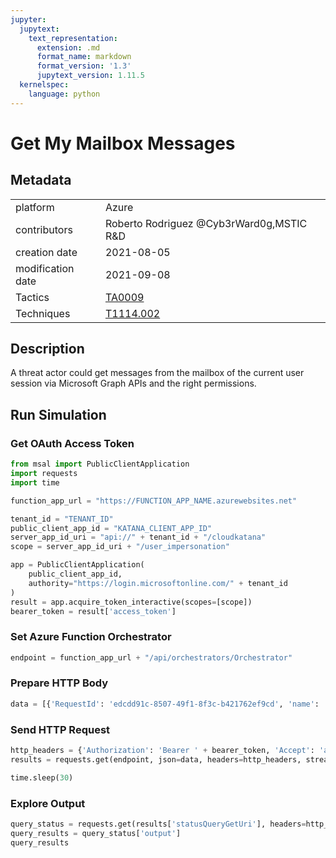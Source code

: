 ```yaml
---
jupyter:
  jupytext:
    text_representation:
      extension: .md
      format_name: markdown
      format_version: '1.3'
      jupytext_version: 1.11.5
  kernelspec:
    language: python
---
```


# Get My Mailbox Messages


## Metadata



|                   |    |
|:------------------|:---|
| platform          | Azure |
| contributors      | Roberto Rodriguez @Cyb3rWard0g,MSTIC R&D |
| creation date     | 2021-08-05 |
| modification date | 2021-09-08 |
| Tactics           | [TA0009](https://attack.mitre.org/tactics/TA0009) |
| Techniques        | [T1114.002](https://attack.mitre.org/techniques/T1114/002) |


## Description
A threat actor could get messages from the mailbox of the current user session via Microsoft Graph APIs and the right permissions.



## Run Simulation


### Get OAuth Access Token

```python
from msal import PublicClientApplication
import requests
import time

function_app_url = "https://FUNCTION_APP_NAME.azurewebsites.net"

tenant_id = "TENANT_ID"
public_client_app_id = "KATANA_CLIENT_APP_ID"
server_app_id_uri = "api://" + tenant_id + "/cloudkatana"
scope = server_app_id_uri + "/user_impersonation"

app = PublicClientApplication(
    public_client_app_id,
    authority="https://login.microsoftonline.com/" + tenant_id
)
result = app.acquire_token_interactive(scopes=[scope])
bearer_token = result['access_token']
```

### Set Azure Function Orchestrator

```python
endpoint = function_app_url + "/api/orchestrators/Orchestrator"
```

### Prepare HTTP Body

```python
data = [{'RequestId': 'edcdd91c-8507-49f1-8f3c-b421762ef9cd', 'name': 'Get My Mailbox Messages', 'metadata': {'creationDate': '2021-08-05', 'modificationDate': '2021-09-08', 'description': 'A threat actor could get messages from the mailbox of the current user session via Microsoft Graph APIs and the right permissions.\n', 'contributors': ['Roberto Rodriguez @Cyb3rWard0g', 'MSTIC R&D'], 'mitreAttack': [{'technique': 'T1114.002', 'tactics': ['TA0009']}]}, 'steps': [{'schema': 'atomic', 'id': '24d6a76e-8bb9-4f95-9c52-03eaa1cf6b66', 'name': 'Get My Mailbox Messages', 'metadata': {'creationDate': '2021-08-05', 'modificationDate': '2021-09-08', 'description': 'A threat actor could get messages from the mailbox of the current user session via Microsoft Graph APIs and the right permissions.\n', 'contributors': ['Roberto Rodriguez @Cyb3rWard0g', 'MSTIC R&D'], 'mitreAttack': [{'technique': 'T1114.002', 'tactics': ['TA0009']}]}, 'authorization': [{'resource': 'https://graph.microsoft.com/', 'permissionsType': 'delegated', 'permissions': ['Mail.Read']}], 'execution': {'type': 'ScriptModule', 'platform': 'Azure', 'executor': 'PowerShell', 'module': {'name': 'CloudKatanaAbilities', 'version': 1.0, 'function': 'Get-CKMyMailboxMessages'}, 'parameters': {'mailFolder': 'Inbox', 'selectFields': 'subject,sender,from,toRecipients,ccRecipients,replyTo,sentDateTime,id,hasAttachments,importance,bodyPreview,isRead,body,parentFolderId', 'pageSize': 10, 'orderBy': 'receivedDateTime', 'sortBy': 'desc'}}, 'number': 1}]}]
```

### Send HTTP Request

```python
http_headers = {'Authorization': 'Bearer ' + bearer_token, 'Accept': 'application/json','Content-Type': 'application/json'}
results = requests.get(endpoint, json=data, headers=http_headers, stream=False).json()

time.sleep(30)
```

### Explore Output

```python
query_status = requests.get(results['statusQueryGetUri'], headers=http_headers, stream=False).json()
query_results = query_status['output']
query_results
```
